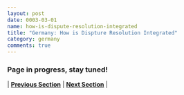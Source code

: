 ```yaml
---
layout: post
date: 0003-03-01
name: how-is-dispute-resolution-integrated
title: "Germany: How is Dispture Resolution Integrated"
category: germany
comments: true
---
```


### Page in progress, stay tuned!


| **[Previous Section](https://neo-project.github.io/global-blockchain-compliance-hub//germany/germany-smart-contracts.html)** | **[Next Section]( https://neo-project.github.io/global-blockchain-compliance-hub//germany/germany-nullify-smart-contracts.html)** |
